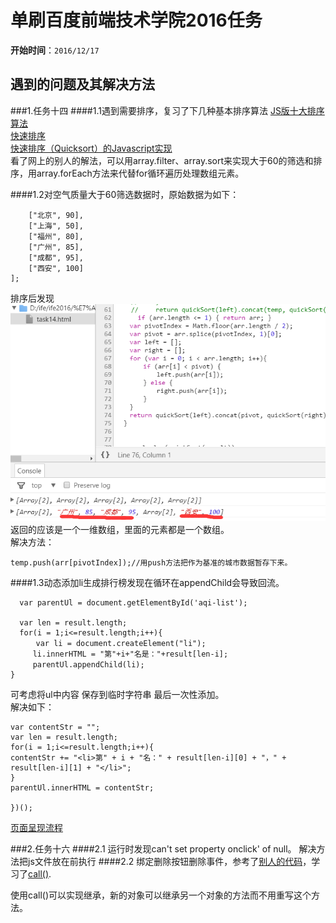 # 单刷百度前端技术学院2016任务

**开始时间**：`2016/12/17`

## 遇到的问题及其解决方法
###1.任务十四
####1.1遇到需要排序，复习了下几种基本排序算法
[JS版十大排序算法](http://blog.csdn.net/fengyinchao/article/details/52667625)<br>
[快速排序](http://www.ruanyifeng.com/blog/2011/04/quicksort_in_javascript.html)<br>
[快速排序（Quicksort）的Javascript实现](http://www.ruanyifeng.com/blog/2011/04/quicksort_in_javascript.html)<br>
看了网上的别人的解法，可以用array.filter、array.sort来实现大于60的筛选和排序，用array.forEach方法来代替for循环遍历处理数组元素。<br>

####1.2对空气质量大于60筛选数据时，原始数据为如下：<br>
```var aqiData = [
    ["北京", 90],
    ["上海", 50],
    ["福州", 80],
    ["广州", 85],
    ["成都", 95],
    ["西安", 100]
];
``` 
排序后发现![14-1](problemsPic/14-1.png)<br>
返回的应该是一个一维数组，里面的元素都是一个数组。<br>
解决方法：
```var temp=[];//声明一个临时数组
temp.push(arr[pivotIndex]);//用push方法把作为基准的城市数据暂存下来。
```
####1.3动态添加li生成排行榜发现在循环在appendChild会导致回流。
```//动态生成li，将数据放入li中
  var parentUl = document.getElementById('aqi-list');

  var len = result.length;
  for(i = 1;i<=result.length;i++){
    　var li = document.createElement("li");
　　　li.innerHTML = "第"+i+"名是："+result[len-i];
　　　parentUl.appendChild(li);
}
```
可考虑将ul中内容 保存到临时字符串 最后一次性添加。<br>
解决如下： 
```var parentUl = document.getElementById('aqi-list');
var contentStr = "";
var len = result.length;
for(i = 1;i<=result.length;i++){
contentStr += "<li>第" + i + "名：" + result[len-i][0] + "，" + result[len-i][1] + "</li>";
}
parentUl.innerHTML = contentStr;

})();
```

[页面呈现流程 ](http://www.blogjava.net/BearRui/archive/2010/05/10/320502.html)

###2.任务十六
####2.1 运行时发现can't set property onclick' of null。
解决方法把js文件放在</body>前执行
####2.2 绑定删除按钮删除事件，参考了[别人的代码](http://www.cnblogs.com/AfterStories/articles/5384051.html)，学习了[call()](https://developer.mozilla.org/zh-CN/docs/Web/JavaScript/Reference/Global_Objects/Function/call).

使用call()可以实现继承，新的对象可以继承另一个对象的方法而不用重写这个方法。